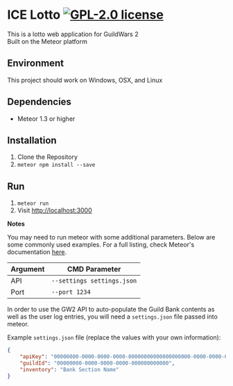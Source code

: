 ICE Lotto [![GPL-2.0 license](https://img.shields.io/badge/license-MIT-blue.svg)](https://opensource.org/licenses/MIT)
=========

This is a lotto web application for GuildWars 2  
Built on the Meteor platform

Environment
------------
This project should work on Windows, OSX, and Linux

Dependencies
------------
* Meteor 1.3 or higher

Installation
------------
1. Clone the Repository
2. `meteor npm install --save`

Run
------------
1. `meteor run`
2. Visit [http://localhost:3000](http://localhost:3000)

**Notes**

You may need to run meteor with some additional parameters. Below are some commonly used examples. For a full listing, check Meteor's documentation [here](http://docs.meteor.com/commandline.html).

| Argument     | CMD Parameter              |
|--------------|----------------------------|
| API          | `--settings settings.json` |
| Port         | `--port 1234`              |

In order to use the GW2 API to auto-populate the Guild Bank contents as well as the user log entries, you will need a `settings.json` file passed into meteor.

Example `settings.json` file (replace the values with your own information):

```json
{
	"apiKey": "00000000-0000-0000-0000-00000000000000000000-0000-0000-0000-000000000000",
	"guildId": "00000000-0000-0000-0000-000000000000",
	"inventory": "Bank Section Name"
}
```
